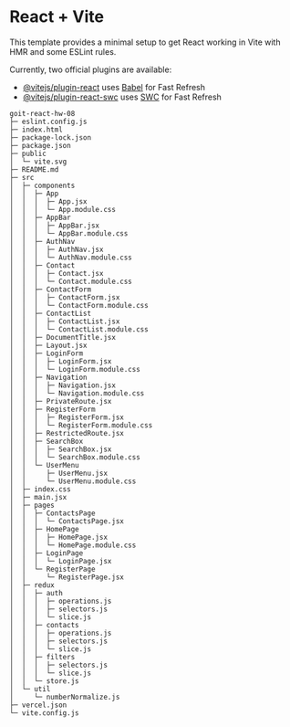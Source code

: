 # React + Vite

This template provides a minimal setup to get React working in Vite with HMR and some ESLint rules.

Currently, two official plugins are available:

- [@vitejs/plugin-react](https://github.com/vitejs/vite-plugin-react/blob/main/packages/plugin-react/README.md) uses [Babel](https://babeljs.io/) for Fast Refresh
- [@vitejs/plugin-react-swc](https://github.com/vitejs/vite-plugin-react-swc) uses [SWC](https://swc.rs/) for Fast Refresh

```
goit-react-hw-08
├─ eslint.config.js
├─ index.html
├─ package-lock.json
├─ package.json
├─ public
│  └─ vite.svg
├─ README.md
├─ src
│  ├─ components
│  │  ├─ App
│  │  │  ├─ App.jsx
│  │  │  └─ App.module.css
│  │  ├─ AppBar
│  │  │  ├─ AppBar.jsx
│  │  │  └─ AppBar.module.css
│  │  ├─ AuthNav
│  │  │  ├─ AuthNav.jsx
│  │  │  └─ AuthNav.module.css
│  │  ├─ Contact
│  │  │  ├─ Contact.jsx
│  │  │  └─ Contact.module.css
│  │  ├─ ContactForm
│  │  │  ├─ ContactForm.jsx
│  │  │  └─ ContactForm.module.css
│  │  ├─ ContactList
│  │  │  ├─ ContactList.jsx
│  │  │  └─ ContactList.module.css
│  │  ├─ DocumentTitle.jsx
│  │  ├─ Layout.jsx
│  │  ├─ LoginForm
│  │  │  ├─ LoginForm.jsx
│  │  │  └─ LoginForm.module.css
│  │  ├─ Navigation
│  │  │  ├─ Navigation.jsx
│  │  │  └─ Navigation.module.css
│  │  ├─ PrivateRoute.jsx
│  │  ├─ RegisterForm
│  │  │  ├─ RegisterForm.jsx
│  │  │  └─ RegisterForm.module.css
│  │  ├─ RestrictedRoute.jsx
│  │  ├─ SearchBox
│  │  │  ├─ SearchBox.jsx
│  │  │  └─ SearchBox.module.css
│  │  └─ UserMenu
│  │     ├─ UserMenu.jsx
│  │     └─ UserMenu.module.css
│  ├─ index.css
│  ├─ main.jsx
│  ├─ pages
│  │  ├─ ContactsPage
│  │  │  └─ ContactsPage.jsx
│  │  ├─ HomePage
│  │  │  ├─ HomePage.jsx
│  │  │  └─ HomePage.module.css
│  │  ├─ LoginPage
│  │  │  └─ LoginPage.jsx
│  │  └─ RegisterPage
│  │     └─ RegisterPage.jsx
│  ├─ redux
│  │  ├─ auth
│  │  │  ├─ operations.js
│  │  │  ├─ selectors.js
│  │  │  └─ slice.js
│  │  ├─ contacts
│  │  │  ├─ operations.js
│  │  │  ├─ selectors.js
│  │  │  └─ slice.js
│  │  ├─ filters
│  │  │  ├─ selectors.js
│  │  │  └─ slice.js
│  │  └─ store.js
│  └─ util
│     └─ numberNormalize.js
├─ vercel.json
└─ vite.config.js

```